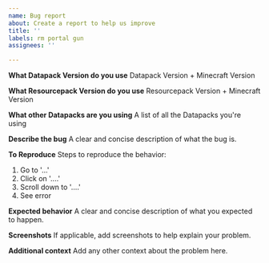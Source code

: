 ```yaml
---
name: Bug report
about: Create a report to help us improve
title: ''
labels: rm portal gun
assignees: ''

---
```


**What Datapack Version do you use**
Datapack Version + Minecraft Version

**What Resourcepack Version do you use**
Resourcepack Version + Minecraft Version

**What other Datapacks are you using**
A list of all the Datapacks you're using

**Describe the bug**
A clear and concise description of what the bug is.

**To Reproduce**
Steps to reproduce the behavior:
1. Go to '...'
2. Click on '....'
3. Scroll down to '....'
4. See error

**Expected behavior**
A clear and concise description of what you expected to happen.

**Screenshots**
If applicable, add screenshots to help explain your problem.

**Additional context**
Add any other context about the problem here.
